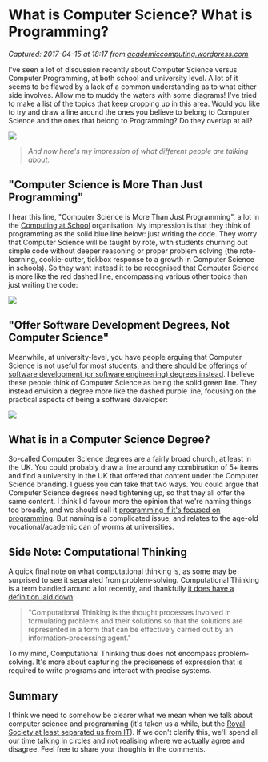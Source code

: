# What is Computer Science? What is Programming?

_Captured: 2017-04-15 at 18:17 from [academiccomputing.wordpress.com](https://academiccomputing.wordpress.com/2012/06/01/what-is-computer-science-what-is-programming/)_

I've seen a lot of discussion recently about Computer Science versus Computer Programming, at both school and university level. A lot of it seems to be flawed by a lack of a common understanding as to what either side involves. Allow me to muddy the waters with some diagrams! I've tried to make a list of the topics that keep cropping up in this area. Would you like to try and draw a line around the ones you believe to belong to Computer Science and the ones that belong to Programming? Do they overlap at all?

![](https://academiccomputing.files.wordpress.com/2012/06/cs-programming-blank.png?w=498&h=322)

> _And now here's my impression of what different people are talking about._

## "Computer Science is More Than Just Programming"

I hear this line, "Computer Science is More Than Just Programming", a lot in the [Computing at School](http://www.computingatschool.org.uk) organisation. My impression is that they think of programming as the solid blue line below: just writing the code. They worry that Computer Science will be taught by rote, with students churning out simple code without deeper reasoning or proper problem solving (the rote-learning, cookie-cutter, tickbox response to a growth in Computer Science in schools). So they want instead it to be recognised that Computer Science is more like the red dashed line, encompassing various other topics than just writing the code:

![](https://academiccomputing.files.wordpress.com/2012/06/cs-programming-red-blue.png?w=500&h=314)

## "Offer Software Development Degrees, Not Computer Science"

Meanwhile, at university-level, you have people arguing that Computer Science is not useful for most students, and [there should be offerings of software development (or software engineering) degrees instead](http://www.kodefuguru.com/post/2012/05/24/How-I-Would-Design-a-Programming-Degree.aspx). I believe these people think of Computer Science as being the solid green line. They instead envision a degree more like the dashed purple line, focusing on the practical aspects of being a software developer:

![](https://academiccomputing.files.wordpress.com/2012/06/cs-programming-purple-green.png?w=500&h=345)

## What is in a Computer Science Degree?

So-called Computer Science degrees are a fairly broad church, at least in the UK. You could probably draw a line around any combination of 5+ items and find a university in the UK that offered that content under the Computer Science branding. I guess you can take that two ways. You could argue that Computer Science degrees need tightening up, so that they all offer the same content. I think I'd favour more the opinion that we're naming things too broadly, and we should call it [programming if it's focused on programming](http://codemanship.co.uk/parlezuml/blog/?postid=1109). But naming is a complicated issue, and relates to the age-old vocational/academic can of worms at universities.

## Side Note: Computational Thinking

A quick final note on what computational thinking is, as some may be surprised to see it separated from problem-solving. Computational Thinking is a term bandied around a lot recently, and thankfully [it does have a definition laid down](http://www.cs.cmu.edu/~CompThink/):

> "Computational Thinking is the thought processes involved in formulating problems and their solutions so that the solutions are represented in a form that can be effectively carried out by an information-processing agent."

To my mind, Computational Thinking thus does not encompass problem-solving. It's more about capturing the preciseness of expression that is required to write programs and interact with precise systems.

## Summary

I think we need to somehow be clearer what we mean when we talk about computer science and programming (it's taken us a while, but the [Royal Society at least separated us from IT](https://academiccomputing.wordpress.com/terminology/)). If we don't clarify this, we'll spend all our time talking in circles and not realising where we actually agree and disagree. Feel free to share your thoughts in the comments.
